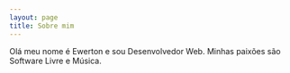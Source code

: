 ```yaml
---
layout: page
title: Sobre mim
---
```


Olá meu nome é Ewerton e sou Desenvolvedor Web. Minhas paixões são Software Livre e Música.